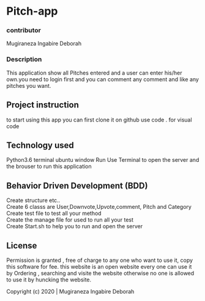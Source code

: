 # Pitch-app

### contributor

 Mugiraneza Ingabire Deborah

### Description

This application show all Pitches entered and a user can enter his/her own.you need to login first and you can comment any comment and like any pitches you want.

## Project instruction

to start using this app you can first clone it on github use code . for visual code

## Technology used
Python3.6
terminal
ubuntu window
Run
Use Terminal to open the server and the brouser to run this application

## Behavior Driven Development (BDD)
Create structure etc..<br>
Create 6 classs are User,Downvote,Upvote,comment, Pitch and Category<br>
Create test file to test all your method<br>
Create the manage file for used to run all your test<br>
Create Start.sh to help you to run and open the server<br>

## License
Permission is granted , free of charge to any one who want to use it, copy this software for fee.
this website is an open website every one can use it by Ordering ,
searching and visite the website otherwise no one is allowed to use it by huncking the website.

Copyright (c) 2020 | Mugiraneza Ingabire Deborah
